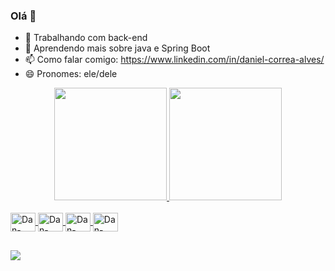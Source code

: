 ### Olá 👋



- 🔭 Trabalhando com back-end
- 🌱 Aprendendo mais sobre java e Spring Boot
- 📫 Como falar comigo: https://www.linkedin.com/in/daniel-correa-alves/
- 😄 Pronomes: ele/dele

<div align="center">
  <a href="https://github.com/dan-correa">
  <img height="180em" src="https://github-readme-stats.vercel.app/api?username=dan-correa&show_icons=true&theme=dracula&include_all_commits=true&count_private=true"/>
  <img height="180em" src="https://github-readme-stats.vercel.app/api/top-langs/?username=dan-correa&layout=compact&langs_count=7&theme=dracula"/>
</div>
  
  <div style="display: inline_block"><br>
  <img align="center" alt="Dan-Java" height="30" width="40" src="https://cdn.jsdelivr.net/gh/devicons/devicon/icons/java/java-original.svg">
  <img align="center" alt="Dan-Kotlin" height="30" width="40" src="https://cdn.jsdelivr.net/gh/devicons/devicon/icons/kotlin/kotlin-plain-wordmark.svg">
  <img align="center" alt="Dan-Linux" height="30" width="40" src="https://cdn.jsdelivr.net/gh/devicons/devicon/icons/linux/linux-original.svg">
  <img align="center" alt="Dan-SQL" height="30" width="40" src="https://cdn.jsdelivr.net/gh/devicons/devicon/icons/postgresql/postgresql-original.svg">
  
</div>
  
  ##
  
  <div>
    <a href="https://www.linkedin.com/in/daniel-correa-alves/" target="_blank"><img src="https://img.shields.io/badge/LinkedIn-0077B5?style=for-the-badge&logo=linkedin&logoColor=white" target="_blank"></a>
 
  </div>
